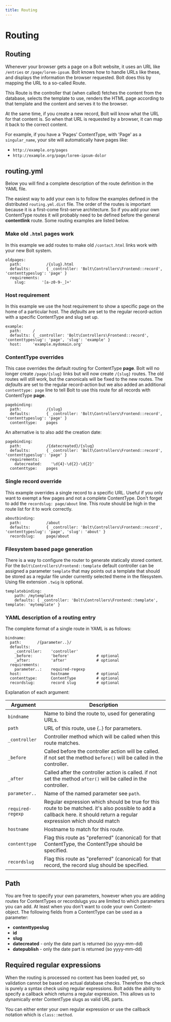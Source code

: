 ```yaml
---
title: Routing
---
```

Routing
=======

Routing
-------

Whenever your browser gets a page on a Bolt website, it uses an URL like
`/entries` or `/page/lorem-ipsum`. Bolt knows how to handle URLs like these, and
displays the information the browser requested. Bolt does this by mapping the
URL to a so-called Route. 

This Route is the controller that (when called) fetches the content from the
database, selects the template to use, renders the HTML page according to that
template and the content and serves it to the browser.

At the same time, if you create a new record, Bolt will know what the URL for
that content is. So when that URL is requested by a browser, it can map it back
to the correct content.

For example, if you have a 'Pages' ContentType, with 'Page' as a
`singular_name`, your site will automatically have pages like:

  - `http://example.org/pages`
  - `http://example.org/page/lorem-ipsum-dolor`

## routing.yml

Below you will find a complete description of the route definition in the YAML
file.

The easiest way to add your own is to follow the examples defined in the
distributed `routing.yml.dist` file. The order of the routes is important
because it is a first-come first-serve architecture. So if you add your own
ContentType routes it will probably need to be defined before the general
**contentlink** route. Some routing examples are listed below.

### Make old `.html` pages work

In this example we add routes to make old `/contact.html` links work with your
new Bolt system.

```
oldpages:
  path:           /{slug}.html
  defaults:       { _controller: 'Bolt\Controllers\Frontend::record', 'contenttypeslug': 'page' }
  requirements:
    slug:       '[a-z0-9-_]+'
```

### Host requirement

In this example we use the host requirement to show a specific page on the home
of a particular host. The _defaults_ are set to the regular record-action with a
specific ContentType and slug set up.

```
example:
  path:     /
  defaults: { _controller: 'Bolt\Controllers\Frontend::record', 'contenttypeslug': 'page', 'slug': 'example' }
  host:     'example.mydomain.org'
```

### ContentType overrides

This case overrides the default routing for ContentType **page**. Bolt will no
longer create `/page/{slug}` links but will now create `/{slug}` routes. The old
routes will still work, but the canonicals will be fixed to the new routes. The
_defaults_ are set to the regular record-action but we also added an additional
`contenttype: page` line to tell Bolt to use this route for all records with
ContentType **page**.

```
pagebinding:
  path:           /{slug}
  defaults:       { _controller: 'Bolt\Controllers\Frontend::record', 'contenttypeslug': 'page' }
  contenttype:    pages
```

An alternative is to also add the creation date:

```
pagebinding:
  path:           /{datecreated}/{slug}
  defaults:       { _controller: 'Bolt\Controllers\Frontend::record', 'contenttypeslug': 'page' }
  requirements:
    datecreated:    '\d{4}-\d{2}-\d{2}'
  contenttype:    pages
```

### Single record override

This example overrides a single record to a specific URL. Useful if you only
want to exempt a few pages and not a complete ContentType. Don't forget to add
the `recordslug: page/about` line. This route should be high in the route list
for it to work correctly.

```
aboutbinding:
  path:           /about
  defaults:       { _controller: 'Bolt\Controllers\Frontend::record', 'contenttypeslug': 'page', 'slug': 'about' }
  recordslug:     page/about
```

### Filesystem based page generation

There is a way to configure the router to generate statically stored content.
For the `Bolt\Controllers\Frontend::template` default controller can be assigned
a parameter `template` that may points out a template that should be stored as a
regular file under currently selected theme in the filesystem. Using file
extension `.twig` is optional.

```
templatebinding:
  	path: /mytemplate
  	defaults: { _controller: 'Bolt\Controllers\Frontend::template', template: 'mytemplate' }
```

### YAML description of a routing entry

The complete format of a single route in YAML is as follows:

```
bindname:
  path:       /{parameter..}/
  defaults:
    _controller:    'controller'
    _before:        'before'            # optional
    _after:         'after'             # optional
  requirements:
    parameter..:    required-regexp
  host:             hostname            # optional
  contenttype:      ContentType         # optional
  recordslug:       record slug         # optional
```

Explanation of each argument:

| Argument   | Description |
|------------|-------------|
| `bindname`    | Name to bind the route to, used for generating URLs.
| `path`        | URL of this route, use {..} for parameters.
| `_controller` | Controller method which will be called when this route matches.
| `_before`     | Called before the controller action will be called. if not set the method `before()` will be called in the controller.
| `_after`      | Called after the controller action is called. if not set the method `after()` will be called in the controller.
| `parameter..` | Name of the named parameter see `path`.
| `required-regexp` | Regular expression which should be true for this route to be matched. it's also possible to add a callback here. it should return a regular expression which should match
| `hostname`    | Hostname to match for this route.
| `contenttype` | Flag this route as "preferred" (canonical) for that ContentType, the ContentType should be specified.
| `recordslug`  | Flag this route as "preferred" (canonical) for that record, the record slug should be specified.

Path
----

You are free to specify your own parameters, however when you are adding routes
for ContentTypes or recordslugs you are limited to which parameters you can add.
At least when you don't want to code your own Content-object. The following
fields from a ContentType can be used as a parameter:

  - **contenttypeslug**
  - **id**
  - **slug**
  - **datecreated** - only the date part is returned (so yyyy-mm-dd)
  - **datepublish** - only the date part is returned (so yyyy-mm-dd)

Required regular expressions
----------------------------

When the routing is processed no content has been loaded yet, so validation
cannot be based on actual database checks. Therefore the check is purely a
syntax check using regular expressions. Bolt adds the ability to specify a
callback which returns a regular expression. This allows us to dynamically enter
ContentType slugs as valid URL parts.

You can either enter your own regular expression or use the callback notation
which is `class::method`.
